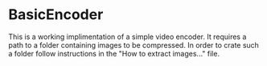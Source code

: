 BasicEncoder
============

This is a working implimentation of a simple video encoder. It requires a path to a folder containing images to be compressed. In order to crate such a folder follow instructions in the "How to extract images..." file.
